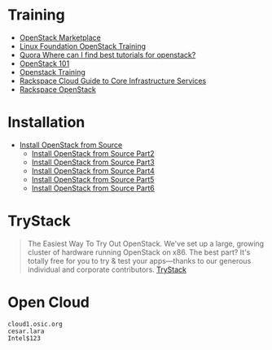 # Training

- [OpenStack Marketplace](http://www.openstack.org/marketplace/training)
- [Linux Foundation OpenStack Training](https://training.linuxfoundation.org/linux-courses/system-administration-training/openstack-administration-fundamentals)
- [Quora Where can I find best tutorials for openstack?](https://www.quora.com/Where-can-I-find-best-tutorials-for-openstack)
- [OpenStack 101](https://youtu.be/qUVEkKG7HTM)
- [Openstack Training](https://wiki.openstack.org/wiki/Documentation/training-labs)
- [Rackspace Cloud Guide to Core Infrastructure Services](https://developer.rackspace.com/docs/user-guides/infrastructure/)
- [Rackspace OpenStack](http://training.rackspace.com/)

# Installation

- [Install OpenStack from Source](https://developer.rackspace.com/blog/install-openstack-from-source/)
  -  [Install OpenStack from Source Part2](https://developer.rackspace.com/blog/install-openstack-from-source2/)
  -  [Install OpenStack from Source Part3](https://developer.rackspace.com/blog/install-openstack-from-source3/)
  -  [Install OpenStack from Source Part4](https://developer.rackspace.com/blog/install-openstack-from-source4/)
  -  [Install OpenStack from Source Part5](https://developer.rackspace.com/blog/install-openstack-from-source5/)
  -  [Install OpenStack from Source Part6](https://developer.rackspace.com/blog/install-openstack-from-source6/)

# TryStack

> The Easiest Way To Try Out OpenStack. We've set up a large, growing cluster of hardware running OpenStack on x86. The best part? It's totally free for you to try & test your apps—thanks to our generous individual and corporate contributors. [TryStack](http://trystack.org/)


# Open Cloud

```
cloud1.osic.org
cesar.lara
Intel$123
```
